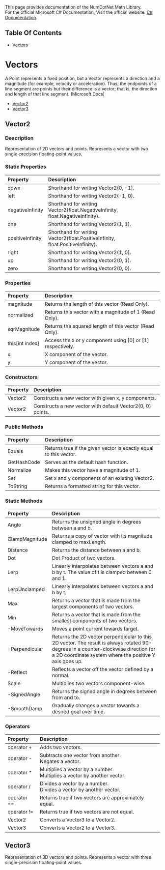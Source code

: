 This page provides documentation of the NumDotNet Math Library.  
For the official Microsoft C# Documentation, Visit the official website: [C# Documentation](https://docs.microsoft.com/en-us/dotnet/csharp/).

## Table Of Contents
* [Vectors](https://github.com/GameGenesis/NumDotNet/wiki/Documentation#vectors)

# Vectors
A Point represents a fixed position, but a Vector represents a direction and a magnitude (for example, velocity or acceleration). Thus, the endpoints of a line segment are points but their difference is a vector; that is, the direction and length of that line segment. (Microsoft Docs)
* [Vector2](https://github.com/GameGenesis/NumDotNet/wiki/Documentation#vector2)
* [Vector3](https://github.com/GameGenesis/NumDotNet/wiki/Documentation#vector3)

## Vector2
### Description
Representation of 2D vectors and points. Represents a vector with two single-precision floating-point values.

### Static Properties
|Property         |  Description                                                                   |
|:----------------|:-------------------------------------------------------------------------------|
|down             |  Shorthand for writing Vector2(0, -1).                                         |
|left             |  Shorthand for writing Vector2(-1, 0).                                         |
|negativeInfinity |  Shorthand for writing Vector2(float.NegativeInfinity, float.NegativeInfinity).|
|one              |  Shorthand for writing Vector2(1, 1).                                          |
|positiveInfinity |  Shorthand for writing Vector2(float.PositiveInfinity, float.PositiveInfinity).|
|right            |  Shorthand for writing Vector2(1, 0).                                          |
|up               |  Shorthand for writing Vector2(0, 1).                                          |
|zero             |  Shorthand for writing Vector2(0, 0).                                          |

### Properties
|Property        |  Description                                               |
|:---------------|:-----------------------------------------------------------|
|magnitude       |  Returns the length of this vector (Read Only).            |
|normalized      |  Returns this vector with a magnitude of 1 (Read Only).    |
|sqrMagnitude    |  Returns the squared length of this vector (Read Only).    |
|this[int index] |  Access the x or y component using [0] or [1] respectively.|
|x               |  X component of the vector.                                |
|y               |  Y component of the vector.                                |

### Constructors
|Property|  Description                                               |
|:-------|:-----------------------------------------------------------|
|Vector2 |  Constructs a new vector with given x, y components.       |
|Vector2 |  Constructs a new vector with default Vector2(0, 0) points.|

### Public Methods
|Property    |  Description                                                      |
|:-----------|:------------------------------------------------------------------|
|Equals      |  Returns true if the given vector is exactly equal to this vector.|
|GetHashCode |  Serves as the default hash function.                             |
|Normalize   |  Makes this vector have a magnitude of 1.                         |
|Set	     |  Set x and y components of an existing Vector2.                   |
|ToString    |  Returns a formatted string for this vector.                      |

### Static Methods
|Property       |  Description                                                                                   |
|:--------------|:-----------------------------------------------------------------------------------------------|
|Angle          |  Returns the unsigned angle in degrees between a and b.                                        |
|ClampMagnitude |  Returns a copy of vector with its magnitude clamped to maxLength.                             |
|Distance       |  Returns the distance between a and b.                                                         |
|Dot            |  Dot Product of two vectors.                                                                   |
|Lerp           |  Linearly interpolates between vectors a and b by t. The value of t is clamped between 0 and 1.|
|LerpUnclamped  |  Linearly interpolates between vectors a and b by t.                                           |
|Max            |  Returns a vector that is made from the largest components of two vectors.                     |
|Min            |  Returns a vector that is made from the smallest components of two vectors.                    |
|-MoveTowards   |  Moves a point current towards target.                                                         |
|-Perpendicular |  Returns the 2D vector perpendicular to this 2D vector. The result is always rotated 90-degrees in a counter-clockwise direction for a 2D coordinate system where the positive Y axis goes up.                                                          |
|-Reflect       |  Reflects a vector off the vector defined by a normal.                                         |
|Scale          |  Multiplies two vectors component-wise.                                                        |
|-SignedAngle   |  Returns the signed angle in degrees between from and to.                                      |
|-SmoothDamp    |  Gradually changes a vector towards a desired goal over time.                                  |

### Operators
|Property    |  Description                                                                |
|:-----------|:----------------------------------------------------------------------------|
|operator +  |  Adds two vectors.                                                          |
|operator -  |  Subtracts one vector from another.<br/>Negates a vector.                   |
|operator *  |  Multiplies a vector by a number.<br/>Multiplies a vector by another vector.|
|operator /  |  Divides a vector by a number.<br/>Divides a vector by another vector.      |
|operator == |  Returns true if two vectors are approximately equal.                       |
|operator != |  Returns true if two vectors are not equal.                                 |
|Vector2     |  Converts a Vector3 to a Vector2.                                           |
|Vector3     |  Converts a Vector2 to a Vector3.                                           |

## Vector3
Representation of 3D vectors and points. Represents a vector with three single-precision floating-point values.
